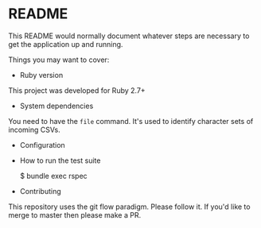 # README

This README would normally document whatever steps are necessary to get the
application up and running.

Things you may want to cover:

* Ruby version

This project was developed for Ruby 2.7+

* System dependencies

You need to have the `file` command.  It's used to identify character sets of incoming CSVs.

* Configuration

* How to run the test suite

    $ bundle exec rspec

* Contributing

This repository uses the git flow paradigm.  Please follow it.  If you'd like to merge to master then please make a PR.


